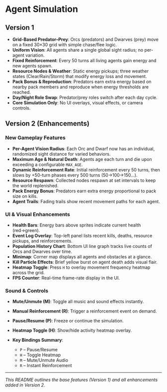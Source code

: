 # Agent Simulation

## Version 1

* **Grid-Based Predator–Prey**: Orcs (predators) and Dwarves (prey) move on a fixed 30×30 grid with simple chase/flee logic.
* **Uniform Vision**: All agents share a single global sight radius; no per-agent variation.
* **Fixed Reinforcement**: Every 50 turns all living agents gain energy and new agents spawn.
* **Resource Nodes & Weather**: Static energy pickups; three weather states (Clear/Rain/Storm) that modify energy loss and movement.
* **Pack Bonus & Reproduction**: Predators earn extra energy based on nearby pack members and reproduce when energy thresholds are reached.
* **Day/Night Role Swap**: Predator/prey roles switch after each day cycle.
* **Core Simulation Only**: No UI overlays, visual effects, or camera controls.

## Version 2 (Enhancements)

### New Gameplay Features

* **Per-Agent Vision Radius**: Each Orc and Dwarf now has an individual, randomized sight distance for varied behaviors.
* **Maximum Age & Natural Death**: Agents age each turn and die upon exceeding a configurable `MAX_AGE`.
* **Dynamic Reinforcement Rate**: Initial reinforcement every 50 turns, then slows by +50-turn phases every 500 turns (50→100→150…).
* **Resource Respawn**: Collected nodes respawn at set intervals to keep the world replenished.
* **Pack Energy Bonus**: Predators earn extra energy proportional to pack size on kills.
* **Agent Trails**: Fading trails show recent movement paths for each agent.

### UI & Visual Enhancements

* **Health Bars**: Energy bars above sprites indicate current health (red→green).
* **Event Log Overlay**: Top-left panel lists recent kills, deaths, resource pickups, and reinforcements.
* **Population History Chart**: Bottom UI line graph tracks live counts of Orcs and Dwarves over time.
* **Minimap**: Corner map displays all agents and obstacles at a glance.
* **Kill Particle Effects**: Brief yellow burst on agent death adds visual flair.
* **Heatmap Toggle**: Press `H` to overlay movement frequency heatmap across the grid.
* **FPS Counter**: Real-time frame-rate display in the UI.

### Sound & Controls

* **Mute/Unmute (M)**: Toggle all music and sound effects instantly.
* **Manual Reinforcement (R)**: Trigger a reinforcement event on demand.
* **Pause/Resume (P)**: Freeze or continue the simulation.
* **Heatmap Toggle (H)**: Show/hide activity heatmap overlay.
* **Key Bindings Summary**:

  * `P` – Pause/Resume
  * `H` – Toggle Heatmap
  * `M` – Mute/Unmute Audio
  * `R` – Instant Reinforcement

---

*This README outlines the base features (Version 1) and all enhancements added in Version 2.*
